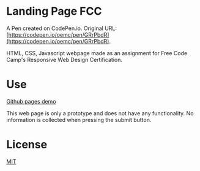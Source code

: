 # Landing Page FCC

A Pen created on CodePen.io. Original URL: [https://codepen.io/oemc/pen/GRrPbdR](https://codepen.io/oemc/pen/GRrPbdR).

HTML, CSS, Javascript webpage made as an assignment for Free Code Camp's Responsive Web Design Certification. 

# Use

[Github pages demo](https://oemc.github.io/pycho-commissions/)

This web page is only a prototype and does not have any functionality. No information is collected when pressing the submit button.

# License

[MIT](https://github.com/oemc/pycho-commissions/blob/main/README.md)
